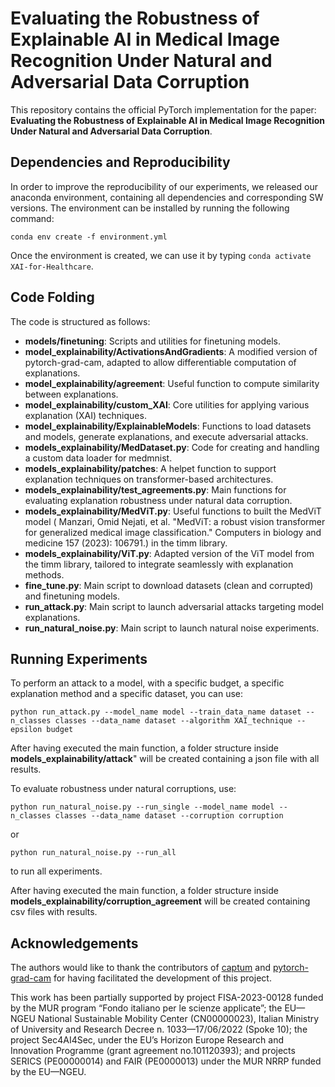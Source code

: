 # Evaluating the Robustness of Explainable AI in Medical Image Recognition Under Natural and Adversarial Data Corruption

This repository contains the official PyTorch implementation for the paper: **Evaluating the Robustness of Explainable AI in Medical Image Recognition Under Natural and Adversarial Data Corruption**. 


## Dependencies and Reproducibility

In order to improve the reproducibility of our experiments, we released our anaconda environment, containing all dependencies and corresponding SW versions. 
The environment can be installed by running the following command: 

```shell
conda env create -f environment.yml
```
Once the environment is created, we can use it by typing `conda activate XAI-for-Healthcare`.

## Code Folding

The code is structured as follows: 


- **models/finetuning**: Scripts and utilities for finetuning models.
- **model_explainability/ActivationsAndGradients**: A modified version of pytorch-grad-cam, adapted to allow differentiable computation of explanations.
- **model_explainability/agreement**: Useful function to compute similarity between explanations.
- **model_explainability/custom_XAI**: Core utilities for applying various explanation (XAI) techniques.
- **model_explainability/ExplainableModels**: Functions to load datasets and models, generate explanations, and execute adversarial attacks.
- **models_explainability/MedDataset.py**: Code for creating and handling a custom data loader for medmnist.
- **models_explainability/patches**: A helpet function to support explanation techniques on transformer-based architectures.
- **models_explainability/test_agreements.py**: Main functions for evaluating explanation robustness under natural data corruption.
- **models_explainability/MedViT.py**: Useful functions to built the MedViT model ( Manzari, Omid Nejati, et al. "MedViT: a robust vision transformer for generalized medical image classification." Computers in biology and medicine 157 (2023): 106791.) in the timm library. 
- **models_explainability/ViT.py**: Adapted version of the ViT model from the timm library, tailored to integrate seamlessly with explanation methods.
- **fine_tune.py**: Main script to download datasets (clean and corrupted) and finetuning models.
- **run_attack.py**: Main script to launch adversarial attacks targeting model explanations.
- **run_natural_noise.py**: Main script to launch natural noise experiments.


## Running Experiments 
To perform an attack to a model, with a specific budget, a specific explanation method and a specific dataset, you can use:

```shell
python run_attack.py --model_name model --train_data_name dataset --n_classes classes --data_name dataset --algorithm XAI_technique --epsilon budget
```
After having executed the main function, a folder structure inside **models_explainability/attack**" will be created containing
a json file with all results.

To evaluate robustness under natural corruptions, use:

```shell
python run_natural_noise.py --run_single --model_name model --n_classes classes --data_name dataset --corruption corruption
```

or

```shell
python run_natural_noise.py --run_all
```

to run all experiments.

After having executed the main function, a folder structure inside **models_explainability/corruption_agreement** will be created containing csv files with results.


## Acknowledgements
 The authors would like to thank the contributors of [captum](https://github.com/pytorch/captum) and [pytorch-grad-cam](https://github.com/jacobgil/pytorch-grad-cam) for having facilitated the development of this project.
 
This work has been partially supported by project FISA-2023-00128 funded by the MUR program “Fondo italiano per le scienze applicate”; the EU—NGEU National Sustainable Mobility Center (CN00000023), Italian Ministry of University and Research Decree n. 1033—17/06/2022 (Spoke 10); the project Sec4AI4Sec, under the EU’s Horizon Europe Research and Innovation Programme (grant agreement no.101120393); and projects SERICS (PE00000014) and FAIR (PE0000013) under the MUR NRRP funded by the EU—NGEU.

<!--img <src="git_images/sec4AI4sec.png" alt="sec4ai4sec" style="width:70px;"/> &nbsp;&nbsp; 
<img src="git_images/elsa.png" alt="elsa" style="width:70px;"/> &nbsp;&nbsp; 
<img src="git_images/FundedbyEU.png" alt="europe" style="width:240px;" />-->